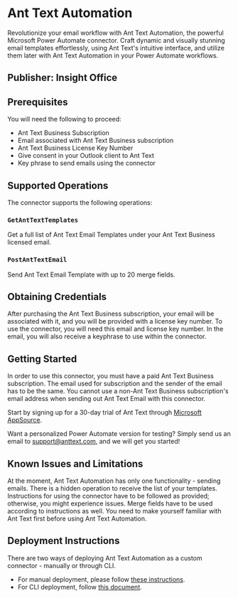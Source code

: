 # Ant Text Automation

Revolutionize your email workflow with Ant Text Automation, the powerful Microsoft Power Automate connector. Craft dynamic and visually stunning email templates effortlessly, using Ant Text's intuitive interface, and utilize them later with Ant Text Automation in your Power Automate workflows.

## Publisher: Insight Office

## Prerequisites
You will need the following to proceed:
* Ant Text Business Subscription
* Email associated with Ant Text Business subscription
* Ant Text Business License Key Number
* Give consent in your Outlook client to Ant Text
* Key phrase to send emails using the connector

## Supported Operations
The connector supports the following operations:
### `GetAntTextTemplates`
Get a full list of Ant Text Email Templates under your Ant Text Business licensed email.

### `PostAntTextEmail`
Send Ant Text Email Template with up to 20 merge fields.

## Obtaining Credentials
After purchasing the Ant Text Business subscription, your email will be associated with it, and you will be provided with a license key number. To use the connector, you will need this email and license key number. In the email, you will also receive a keyphrase to use within the connector.

## Getting Started
In order to use this connector, you must have a paid Ant Text Business subscription.
The email used for subscription and the sender of the email has to be the same.
You cannot use a non-Ant Text Business subscription's email address when sending out Ant Text Email with this connector.

Start by signing up for a 30-day trial of Ant Text through [Microsoft AppSource](https://appsource.microsoft.com/en-us/product/office/WA104381167).

Want a personalized Power Automate version for testing?
Simply send us an email to support@anttext.com, and we will get you started!

## Known Issues and Limitations
At the moment, Ant Text Automation has only one functionality - sending emails. There is a hidden operation to receive the list of your templates. Instructions for using the connector have to be followed as provided; otherwise, you might experience issues. Merge fields have to be used according to instructions as well. You need to make yourself familiar with Ant Text first before using Ant Text Automation.

## Deployment Instructions
There are two ways of deploying Ant Text Automation as a custom connector - manually or through CLI.
* For manual deployment, please follow [these instructions](https://nsightoffice-my.sharepoint.com/:b:/g/personal/support_anttext_com/EYbiEBpr5BVCu6SWbPYbwpwBZhRJxw-JrsalPBx8lSeo6g).
* For CLI deployment, follow [this document](https://docs.microsoft.com/en-us/connectors/custom-connectors/paconn-cli).